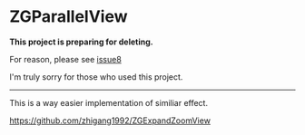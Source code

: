 ZGParallelView
==============

**This project is preparing for deleting.**

For reason, please see [issue8](https://github.com/zhigang1992/ZGParallelView/issues/8)

I'm truly sorry for those who used this project.

---------
This is a way easier implementation of similiar effect.

https://github.com/zhigang1992/ZGExpandZoomView
